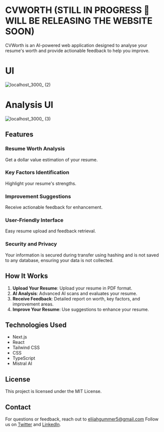 # CVWORTH (STILL IN PROGRESS 🚧 WILL BE RELEASING THE WEBSITE SOON)

CVWorth is an AI-powered web application designed to analyse your resume's worth and provide actionable feedback to help you improve.

# UI 
![localhost_3000_ (2)](https://github.com/user-attachments/assets/0d6ecd78-4a2a-445b-a07e-0e41bd36d3d2)

# Analysis UI
![localhost_3000_ (3)](https://github.com/user-attachments/assets/4cbb8524-4637-4623-98bf-ac81efcb9c8b)

## Features

### Resume Worth Analysis
Get a dollar value estimation of your resume.

### Key Factors Identification
Highlight your resume's strengths.

### Improvement Suggestions
Receive actionable feedback for enhancement.

### User-Friendly Interface
Easy resume upload and feedback retrieval.

### Security and Privacy
Your information is secured during transfer using hashing and is not saved to any database, ensuring your data is not collected.

## How It Works

1. **Upload Your Resume**: Upload your resume in PDF format.
2. **AI Analysis**: Advanced AI scans and evaluates your resume.
3. **Receive Feedback**: Detailed report on worth, key factors, and improvement areas.
4. **Improve Your Resume**: Use suggestions to enhance your resume.

## Technologies Used

- Next.js
- React
- Tailwind CSS
- CSS
- TypeScript
- Mistral AI

## License

This project is licensed under the MIT License.

## Contact

For questions or feedback, reach out to elijahgummer5@gmail.com Follow us on [Twitter](https://x.com/codedesigneli) and [LinkedIn](https://www.linkedin.com/in/elijah-gummer-4168172a9/).

